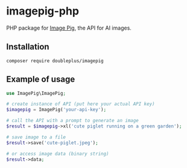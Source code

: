 # imagepig-php
PHP package for [Image Pig](https://imagepig.com/), the API for AI images.

## Installation

```
composer require doubleplus/imagepig
```

## Example of usage

```php
use ImagePig\ImagePig;

# create instance of API (put here your actual API key)
$imagepig = ImagePig('your-api-key');

# call the API with a prompt to generate an image
$result = $imagepig->xl('cute piglet running on a green garden');

# save image to a file
$result->save('cute-piglet.jpeg');

# or access image data (binary string)
$result->data;
```
